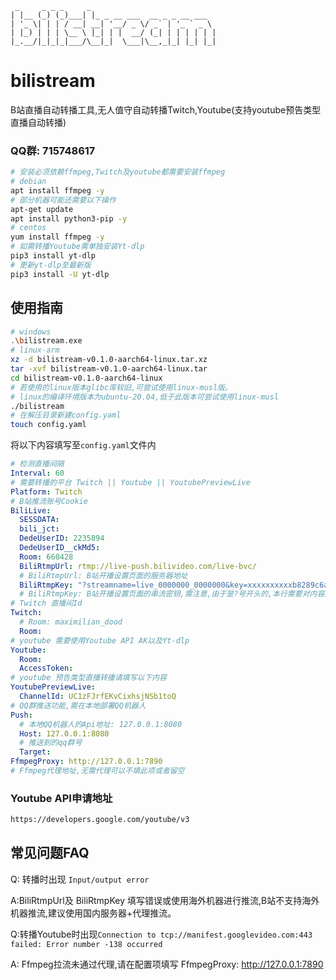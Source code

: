 ```
 _     _ _ _     _
| |__ (_) (_)___| |_ _ __ ___  __ _ _ __ ___
| '_ \| | | / __| __| '__/ _ \/ _` | '_ ` _ \
| |_) | | | \__ \ |_| | |  __/ (_| | | | | | |
|_.__/|_|_|_|___/\__|_|  \___|\__,_|_| |_| |_|
```



# bilistream

B站直播自动转播工具,无人值守自动转播Twitch,Youtube(支持youtube预告类型直播自动转播)

### QQ群: 715748617

```bash
# 安装必须依赖ffmpeg,Twitch及youtube都需要安装ffmpeg
# debian
apt install ffmpeg -y
# 部分机器可能还需要以下操作
apt-get update
apt install python3-pip -y
# centos
yum install ffmpeg -y
# 如需转播Youtube需单独安装Yt-dlp
pip3 install yt-dlp
# 更新yt-dlp至最新版
pip3 install -U yt-dlp
```



## 使用指南

```bash
# windows
.\bilistream.exe
# linux-arm
xz -d bilistream-v0.1.0-aarch64-linux.tar.xz
tar -xvf bilistream-v0.1.0-aarch64-linux.tar
cd bilistream-v0.1.0-aarch64-linux
# 若使用的linux版本glibc库较旧,可尝试使用linux-musl版。
# linux的编译环境版本为ubuntu-20.04,低于此版本可尝试使用linux-musl
./bilistream
# 在解压目录新建config.yaml
touch config.yaml
```

将以下内容填写至`config.yaml`文件内

``` yaml
# 检测直播间隔
Interval: 60
# 需要转播的平台 Twitch || Youtube || YoutubePreviewLive
Platform: Twitch
# B站推流账号Cookie
BiliLive:
  SESSDATA: 
  bili_jct: 
  DedeUserID: 2235894
  DedeUserID__ckMd5: 
  Room: 660428
  BiliRtmpUrl: rtmp://live-push.bilivideo.com/live-bvc/
  # BiliRtmpUrl: B站开播设置页面的服务器地址 
  BiliRtmpKey: "?streamname=live_0000000_0000000&key=xxxxxxxxxxb8289c6acc97xxxxxxxxx&schedule=rtmp&pflag=1"
  # BiliRtmpKey: B站开播设置页面的串流密钥,需注意,由于是?号开头的,本行需要对内容加双引号
# Twitch 直播间Id
Twitch:
  # Room: maximilian_dood
  Room: 
# youtube 需要使用Youtube API AK以及Yt-dlp
Youtube:
  Room: 
  AccessToken: 
# youtube 预告类型直播转播请填写以下内容
YoutubePreviewLive:
  ChannelId: UC1zFJrfEKvCixhsjNSb1toQ
# QQ群推送功能,需在本地部署QQ机器人
Push:
  # 本地QQ机器人的Api地址: 127.0.0.1:8080
  Host: 127.0.0.1:8080
  # 推送到的qq群号
  Target:
FfmpegProxy: http://127.0.0.1:7890
# Ffmpeg代理地址,无需代理可以不填此项或者留空
```

### Youtube API申请地址

```bash
https://developers.google.com/youtube/v3
```


## 常见问题FAQ

Q: 转播时出现  `Input/output error`

A:BiliRtmpUrl及 BiliRtmpKey 填写错误或使用海外机器进行推流,B站不支持海外机器推流,建议使用国内服务器+代理推流。

Q:转播Youtube时出现`Connection to tcp://manifest.googlevideo.com:443 failed: Error number -138 occurred`

A: Ffmpeg拉流未通过代理,请在配置项填写 FfmpegProxy: http://127.0.0.1:7890
